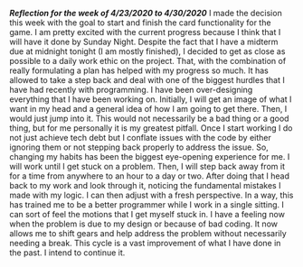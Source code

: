 ***Reflection for the week of 4/23/2020 to 4/30/2020***
I made the decision this week with the goal to start and finish the card functionality for the game. I am pretty excited with
the current progress because I think that I will have it done by Sunday Night. Despite the fact that I have a midterm due at 
midnight tonight (I am mostly finished), I decided to get as close as possible to a daily work ethic on the project. That, with the
combination of really formulating a plan has helped with my progress so much. It has allowed to take a step back and deal with one
of the biggest hurdles that I have had recently with programming. I have been over-designing everything that I have been working 
on. Initially, I will get an image of what I want in my head and a general idea of how I am going to get there. Then, I would just
jump into it. This would not necessarily be a bad thing or a good thing, but for me personally it is my greatest pitfall. Once I
start working I do not just achieve tech debt but I conflate issues with the code by either ignoring them or not stepping back 
properly to address the issue. So, changing my habits has been the biggest eye-opening experience for me. I will work until I get
stuck on a problem. Then, I will step back away from it for a time from anywhere to an hour to a day or two. After doing that I 
head back to my work and look through it, noticing the fundamental mistakes I made with my logic. I can then adjust with a fresh 
perspective. In a way, this has trained me to be a better programmer while I work in a single sitting. I can sort of feel the 
motions that I get myself stuck in. I have a feeling now when the problem is due to my design or because of bad coding. It now 
allows me to shift gears and help address the problem without necessarily needing a break. This cycle is a vast improvement of 
what I have done in the past. I intend to continue it.
